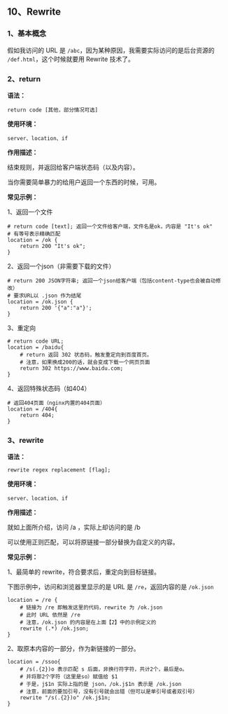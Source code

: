 ## 10、Rewrite

### 1、基本概念

假如我访问的 URL 是 ``/abc``，因为某种原因，我需要实际访问的是后台资源的 ``/def.html``，这个时候就要用 Rewrite 技术了。

### 2、return

<b>语法：</b>

```
return code [其他，部分情况可选]
```

<b>使用环境：</b>

```
server、location、if
```

<b>作用描述：</b>

结束规则，并返回给客户端状态码（以及内容）。

当你需要简单暴力的给用户返回一个东西的时候，可用。

<b>常见示例：</b>

1、返回一个文件

```
# return code [text]; 返回一个文件给客户端，文件名是ok，内容是 "It's ok"
# 有等号表示精确匹配
location = /ok {
    return 200 "It's ok";
}
```

2、返回一个json（非需要下载的文件）

```
# return 200 JSON字符串; 返回一个json给客户端（包括content-type也会被自动修改）
# 要求URL以 .json 作为结尾
location = /ok.json {
    return 200 '{"a":"a"}';
}
```

3、重定向

```
# return code URL;
location = /baidu{
    # return 返回 302 状态码，触发重定向到百度首页。
    # 注意，如果换成200的话，就会变成下载一个网页页面
    return 302 https://www.baidu.com;
}
```

4、返回特殊状态码（如404）

```
# 返回404页面（nginx内置的404页面）
location = /404{
    return 404;
}
```

### 3、rewrite

<b>语法：</b>

```
rewrite regex replacement [flag];
```

<b>使用环境：</b>

```
server、location、if
```

<b>作用描述：</b>

就如上面所介绍，访问 /a ，实际上却访问的是 /b

可以使用正则匹配，可以将原链接一部分替换为自定义的内容。

<b>常见示例：</b>

1、最简单的 rewrite，符合要求后，重定向到目标链接。

下图示例中，访问和浏览器里显示的是 URL 是 ``/re``，返回内容的是 ``/ok.json``

```
location = /re {
    # 链接为 /re 即触发这里的代码，rewrite 为 /ok.json
    # 此时 URL 依然是 /re
    # 注意，/ok.json 的内容是在上面【2】中的示例定义的
    rewrite (.*) /ok.json;
}
```

2、取原本内容的一部分，作为新链接的一部分。

```
location = /ssoo{
    # /s(.{2})o 表示匹配 s 后面，非换行符字符，共计2个，最后是o。
    # 并将那2个字符（这里是so）赋值给 $1
    # 于是，j$1n 实际上指的是 json，/ok.j$1n 表示是 /ok.json
    # 注意，前面的要加引号，没有引号就会出错（但可以是单引号或者双引号）
    rewrite "/s(.{2})o" /ok.j$1n;
}
```